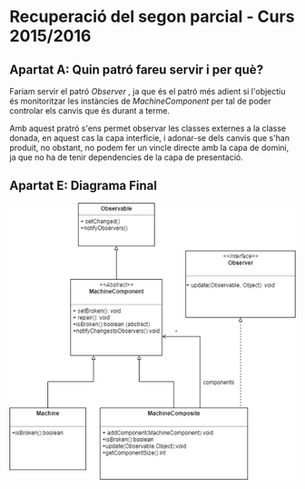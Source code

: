 # Recuperació del segon parcial - Curs 2015/2016

## Apartat A: Quin patró fareu servir i per què?

Fariam servir el patró _Observer_ , ja que és el patró més adient si l'objectiu és monitoritzar les instàncies de _MachineComponent_ per tal de poder controlar els canvis que és durant a terme.

Amb aquest pratró s'ens permet observar les classes externes a la classe donada, en aquest cas la capa interficie, i adonar-se dels canvis que s'han produit, no obstant, no podem fer un vincle directe amb la capa de domini, ja que no ha de tenir dependencies de la capa de presentació.

## Apartat E: Diagrama Final

![Diagrama de classes](https://github.com/elskater98/REC_2015_Pr-ctica_4/blob/master/REC%202015_2016.png)
